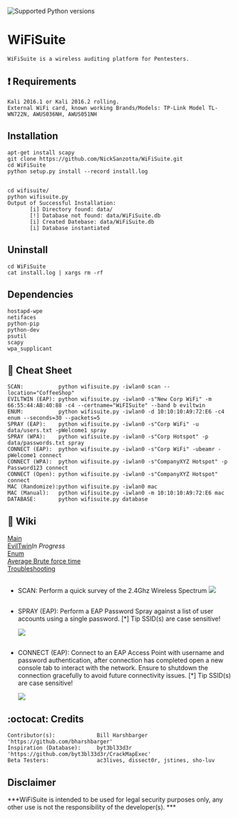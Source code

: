 ![Supported Python versions](https://img.shields.io/badge/python-2.7-blue.svg)
# WiFiSuite     
	WiFiSuite is a wireless auditing platform for Pentesters.

## :heavy_exclamation_mark: Requirements
	Kali 2016.1 or Kali 2016.2 rolling. 
	External WiFi card, known working Brands/Models: TP-Link Model TL-WN722N, AWUS036NH, AWUS051NH
    
## Installation
	apt-get install scapy
	git clone https://github.com/NickSanzotta/WiFiSuite.git
	cd WiFiSuite
	python setup.py install --record install.log	
##
	cd wifisuite/
	python wifisuite.py
	Output of Successful Installation:
	       [i] Directory found: data/
 	       [!] Database not found: data/WiFiSuite.db
 	       [i] Created Datebase: data/WiFiSuite.db
 	       [i] Database instantiated

## Uninstall
    cd WiFiSuite
    cat install.log | xargs rm -rf

## Dependencies
    hostapd-wpe
    netifaces
    python-pip 
    python-dev
    psutil
    scapy    
    wpa_supplicant
        
## :pencil: Cheat Sheet
    SCAN:           python wifisuite.py -iwlan0 scan --location="CoffeeShop"
    EVILTWIN (EAP): python wifisuite.py -iwlan0 -s"New Corp WiFi" -m 66:55:44:AB:40:88 -c4 --certname="WiFISuite" --band b eviltwin
    ENUM:           python wifisuite.py -iwlan0 -d 10:10:10:A9:72:E6 -c4 enum --seconds=30 --packets=5
    SPRAY (EAP):    python wifisuite.py -iwlan0 -s"Corp WiFi" -u data/users.txt -pWelcome1 spray
    SPRAY (WPA):    python wifisuite.py -iwlan0 -s"Corp Hotspot" -p data/passwords.txt spray
    CONNECT (EAP):  python wifisuite.py -iwlan0 -s"Corp WiFi" -ubeamr -pWelcome1 connect
    CONNECT (WPA):  python wifisuite.py -iwlan0 -s"CompanyXYZ Hotspot" -p Password123 connect
    CONNECT (Open): python wifisuite.py -iwlan0 -s"CompanyXYZ Hotspot" connect
    MAC (Randomize):python wifisuite.py -iwlan0 mac
    MAC (Manual):   python wifisuite.py -iwlan0 -m 10:10:10:A9:72:E6 mac
    DATABASE:       python wifisuite.py database

## :book: Wiki
   [Main](https://github.com/NickSanzotta/WiFiSuite/wiki)<br>
   [EvilTwin](https://github.com/NickSanzotta/WiFiSuite/wiki/EvilTwin)_In Progress_ <br>
   [Enum](https://github.com/NickSanzotta/WiFiSuite/wiki/Enum)<br>
   [Average Brute force time](https://github.com/NickSanzotta/WiFiSuite/wiki/Average-Brute-force-time)<br>
   [Troubleshooting](https://github.com/NickSanzotta/WiFiSuite/wiki/Troubleshooting)<br>

##
* SCAN: Perform a quick survey of the 2.4Ghz Wireless Spectrum
     ![](https://github.com/NickSanzotta/img/blob/master/WiFiSuiteSCAN-C.gif)

##
* SPRAY (EAP): Perform a EAP Password Spray against a list of user accounts using a single password.
	       [*] Tip SSID(s) are case sensitive!
	       
     ![](https://github.com/NickSanzotta/img/blob/master/WiFiSuiteSPRAYEAP-A.gif)
##

* CONNECT (EAP): Connect to an EAP Access Point with username and password authentication, after connection has completed 
		 open a new console tab to interact with the network. Ensure to shutdown the connection gracefully to avoid 		     future connectivity issues.
	         [*] Tip SSID(s) are case sensitive!

     ![]( https://github.com/NickSanzotta/img/blob/master/WiFiSuiteCONNECT-A.gif)

## :octocat: Credits
	Contributor(s):             Bill Harshbarger 'https://github.com/bharshbarger'
	Inspiration (Database):     byt3bl33d3r 'https://github.com/byt3bl33d3r/CrackMapExec'
	Beta Testers:               ac3lives, dissect0r, jstines, sho-luv

## Disclaimer

***WiFiSuite is intended to be used for legal security purposes only, any other use is not the responsibility of the developer(s). ***
